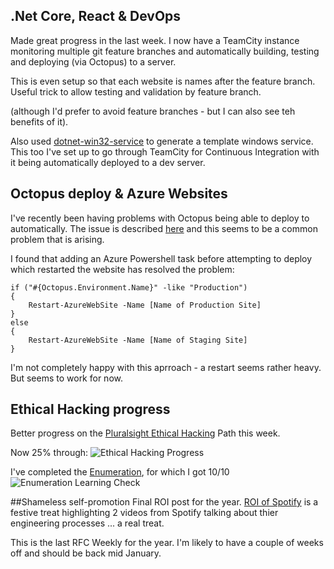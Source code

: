 ## .Net Core, React & DevOps
Made great progress in the last week.  I now have a TeamCity instance monitoring multiple git feature branches and automatically building, testing and deploying (via Octopus) to a server.

This is even setup so that each website is names after the feature branch.  Useful trick to allow testing and validation by feature branch.

(although I'd prefer to avoid feature branches - but I can also see teh benefits of it).

Also used [dotnet-win32-service](https://github.com/dasMulli/dotnet-win32-service) to generate a template windows service.  This too I've set up to go through TeamCity for Continuous Integration with it being automatically deployed to a dev server.

## Octopus deploy & Azure Websites
I've recently been having problems with Octopus being able to deploy to automatically.  The issue is described [here](http://help.octopusdeploy.com/discussions/problems/49838-enable-appoffline-is-true-azure-web-app-still-fails-with-error_file_in_use) and this seems to be a common problem that is arising.

I found that adding an Azure Powershell task before attempting to deploy which restarted the website has resolved the problem:

```
if ("#{Octopus.Environment.Name}" -like "Production")
{
    Restart-AzureWebSite -Name [Name of Production Site]
}
else
{
    Restart-AzureWebSite -Name [Name of Staging Site]
}
```
I'm not completely happy with this aprroach - a restart seems rather heavy.  But seems to work for now.

## Ethical Hacking progress
Better progress on the [Pluralsight Ethical Hacking](https://app.pluralsight.com/paths/certificate/ethical-hacking) Path this week.

Now 25% through:
![Ethical Hacking Progress](/media/blog/rfc-weekly-26th-December-2016/PluralsightEHPath.PNG)

I've completed the [Enumeration](https://app.pluralsight.com/library/courses/ethical-hacking-enumeration/table-of-contents), for which I got 10/10
![Enumeration Learning Check](/media/blog/rfc-weekly-26th-December-2016/enumeration-LearningCheck.PNG)

##Shameless self-promotion
Final ROI post for the year.  [ROI of Spotify](https://www.linkedin.com/pulse/roi-spotify-mark-taylor) is a festive treat highlighting 2 videos from Spotify talking about thier engineering processes ... a real treat.

This is the last RFC Weekly for the year.  I'm likely to have a couple of weeks off and should be back mid January.
